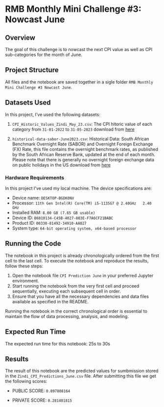 # RMB Monthly Mini Challenge #3: Nowcast June

## Overview
The goal of this challenge is to nowcast the next CPI value as well as CPI sub-categories for the month of June.

## Project Structure
All files and the notebook are saved together in a sigle folder `RMB Monthly Mini Challenge #3 Nowcast June`.

## Datasets Used
In this project, I've used the following datasets:

1. `CPI_Historic_Values_Zindi_May_23.csv`: The CPI hitoric value of each category from `31-01-2022` to `31-05-2023`
    download from [here](https://zindi.africa/competitions/rmb-monthly-mini-challenge-3-nowcast-june/data)

2. `historical-data-sabor-June2023.csv`: Historical Data: South African Benchmark Overnight Rate (SABOR) and Overnight Foreign Exchange (FX) Rate, this file contains the overnight benchmark rates, as published by the South African Reserve Bank, updated at the end of each month. Please note that there is generally no overnight foreign exchange data on public holidays in the US
    download from [here](https://www.resbank.co.za/en/home/publications/publication-detail-pages/Financial-Markets/markets-data/SABOR-Historical-Data/Sabor)


### Hardware Requirements
In this project I've used my local machine.
The device specifications are:

- Device name:   `DESKTOP-BGDK0NV`
- Processor:     `11th Gen Intel(R) Core(TM) i5-1135G7 @ 2.40GHz   2.40 GHz`
- Installed RAM: `8.00 GB (7.65 GB usable)`
- Device ID:     `B6810134-C45B-4027-883E-F7A6CF21BABC`
- Product ID:    `00330-81492-34910-AA027`
- System type:   `64-bit operating system, x64-based processor`

## Running the Code
The notebook in this project is already chronologically ordered from the first cell to the last cell. To execute the notebook and reproduce the results, follow these steps:

1. Open the notebook file `CPI Prediction June` in your preferred Jupyter environment.
2. Start running the notebook from the very first cell and proceed sequentially, executing each subsequent cell in order.
3. Ensure that you have all the necessary dependencies and data files available as specified in the README.

Running the notebook in the correct chronological order is essential to maintain the flow of data processing, analysis, and modeling. 


## Expected Run Time
The expected run time for this notebook: 25s to 30s

## Results
The result of this notebook are the predicted values for sumbmission stored in the `Zindi_CPI_Predictions_June.csv` file.
After submitting this file we get the following scores:

- PUBLIC SCORE:  `0.897808164`

- PRIVATE SCORE: `0.281401815`


